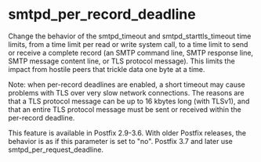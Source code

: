 # smtpd_per_record_deadline 

 Change the behavior of the smtpd_timeout and smtpd_starttls_timeout
time limits, from a
time limit per read or write system call, to a time limit to send
or receive a complete record (an SMTP command line, SMTP response
line, SMTP message content line, or TLS protocol message).  This
limits the impact from hostile peers that trickle data one byte at
a time.  

 Note: when per-record deadlines are enabled, a short timeout
may cause problems with TLS over very slow network connections.
The reasons are that a TLS protocol message can be up to 16 kbytes
long (with TLSv1), and that an entire TLS protocol message must be
sent or received within the per-record deadline.  

 This feature is available in Postfix 2.9-3.6. With older
Postfix releases, the behavior is as if this parameter is set to
"no". Postfix 3.7 and later use smtpd_per_request_deadline. 


